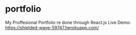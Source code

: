 # portfolio
My Proffesional Portfolio re done  through React.js
Live Demo: https://shielded-wave-59747.herokuapp.com/
